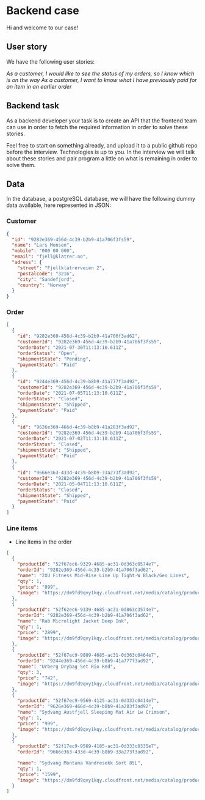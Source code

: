 # Backend case

Hi and welcome to our case!

## User story

We have the following user stories:

_As a customer, I would like to see the status of my orders, so I know which is on the way_
_As a customer, I want to know what I have previously paid for an item in an earlier order_

## Backend task

As a backend developer your task is to create an API that the frontend team can use in order to fetch the required information in order to solve these stories.

Feel free to start on something already, and upload it to a public github repo before the interview. Technologies is up to you.
In the interview we will talk about these stories and pair program a little on what is remaining in order to solve them.

## Data

In the database, a postgreSQL database, we will have the following dummy data available, here represented in JSON:

### Customer

```json
{
  "id": "9282e369-456d-4c39-b2b9-41a706f3fs59",
  "name": "Lars Monsen",
  "mobile": "000 00 000",
  "email": "fjell@klatrer.no",
  "adress": {
    "street": "Fjellklatrerveien 2",
    "postalcode": "3216",
    "city": "Sandefjord",
    "country": "Norway"
  }
}
```

### Order

```json
[
  {
    "id": "9282e369-456d-4c39-b2b9-41a706f3ad62",
    "customerId": "9282e369-456d-4c39-b2b9-41a706f3fs59",
    "orderDate": "2021-07-30T11:13:10.611Z",
    "orderStatus": "Open",
    "shipmentState": "Pending",
    "paymentState": "Paid"
  },
  {
    "id": "9244e369-456d-4c39-b8b9-41a777f3ad92",
    "customerId": "9282e369-456d-4c39-b2b9-41a706f3fs59",
    "orderDate": "2021-07-05T11:13:10.611Z",
    "orderStatus": "Closed",
    "shipmentState": "Shipped",
    "paymentState": "Paid"
  },
  {
    "id": "9626e369-466d-4c39-b8b9-41a283f3ad92",
    "customerId": "9282e369-456d-4c39-b2b9-41a706f3fs59",
    "orderDate": "2021-07-02T11:13:10.611Z",
    "orderStatus": "Closed",
    "shipmentState": "Shipped",
    "paymentState": "Paid"
  },
  {
    "id": "9666e363-433d-4c39-b8b9-33a273f3ad92",
    "customerId": "9282e369-456d-4c39-b2b9-41a706f3fs59",
    "orderDate": "2021-05-04T11:13:10.611Z",
    "orderStatus": "Closed",
    "shipmentState": "Shipped",
    "paymentState": "Paid"
  }
]
```

### Line items

- Line items in the order

```json
[
  {
    "productId": "52f67ec6-9329-4685-ac31-0d363c0574e7",
    "orderId": "9282e369-456d-4c39-b2b9-41a706f3ad62",
    "name": "2XU Fitness Mid-Rise Line Up Tight-W Black/Geo Lines",
    "qty": 1,
    "price": "899",
    "image": "https://dm9fd9qvy1kqy.cloudfront.net/media/catalog/product/cache/3/image/9df78eab33525d08d6e5fb8d27136e95/2/X/2XU-WOMENS-PRINT-MID-RISE-COMPRESSION-TIGHTS.jpg"
  },
  {
    "productId": "52f62ec6-9339-4685-ac31-0d863c3574e7",
    "orderId": "9282e369-456d-4c39-b2b9-41a706f3ad62",
    "name": "Rab Microlight Jacket Deep Ink",
    "qty": 1,
    "price": "2899",
    "image": "https://dm9fd9qvy1kqy.cloudfront.net/media/catalog/product/cache/3/image/9df78eab33525d08d6e5fb8d27136e95/M/i/Microlight-Jacket-DeepInk-QDB-16-DI.jpg"
  },
  {
    "productId": "52f67ec9-9809-4685-ac31-0d363c0464e7",
    "orderId": "9244e369-456d-4c39-b8b9-41a777f3ad92",
    "name": "Urberg Drybag Set Rio Red",
    "qty": 3,
    "price": "742",
    "image": "https://dm9fd9qvy1kqy.cloudfront.net/media/catalog/product/cache/3/image/9df78eab33525d08d6e5fb8d27136e95/U/r/Urberg-Drybag-Set-Rio-Red-Fjellsport-1200-Pixler-1200x1200.jpg"
  },
  {
    "productId": "52f67ec9-9569-4125-ac31-0d333c0414e7",
    "orderId": "9626e369-466d-4c39-b8b9-41a283f3ad92",
    "name": "Sydvang Austfjell Sleeping Mat Air Lw Crimson",
    "qty": 1,
    "price": "999",
    "image": "https://dm9fd9qvy1kqy.cloudfront.net/media/catalog/product/cache/3/image/9df78eab33525d08d6e5fb8d27136e95/s/y/sydvang-austfjell-sleeping-mat-air-lw-crimson.jpg"
  },
  {
    "productId": "52f17ec9-9569-4185-ac31-0d333c0335e7",
    "orderId": "9666e363-433d-4c39-b8b9-33a273f3ad92",

    "name": "Sydvang Montana Vandresekk Sort 85L",
    "qty": 1,
    "price": "1599",
    "image": "https://dm9fd9qvy1kqy.cloudfront.net/media/catalog/product/cache/3/image/9df78eab33525d08d6e5fb8d27136e95/r/y/ryggsekk-sort-1.jpg"
  }
]
```
